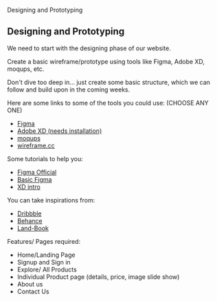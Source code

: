 Designing and Prototyping

## Designing and Prototyping

We need to start with the designing phase of our website. 

Create a basic wireframe/prototype using tools like Figma, Adobe XD, moqups, etc.

Don't dive too deep in... just create some basic structure, which we can follow and build upon in the coming weeks.

Here are some links to some of the tools you could use:
(CHOOSE ANY ONE)
- [Figma](https://www.figma.com)
- [Adobe XD (needs installation)](https://www.adobe.com/in/products/xd.html)
- [moqups](https://moqups.com/)
- [wireframe.cc](https://wireframe.cc/)

Some tutorials to help you:
- [Figma Official](https://www.figma.com/resources/learn-design/)
- [Basic Figma](https://www.youtube.com/watch?v=jk1T0CdLxwU)
- [XD intro](https://www.youtube.com/watch?v=UIno2VAB5ss)

You can take inspirations from:
- [Dribbble](https://dribbble.com/)
- [Behance](https://www.behance.net/)
- [Land-Book](https://land-book.com/)

Features/ Pages required:
- Home/Landing Page
- Signup and Sign in
- Explore/ All Products
- Individual Product page (details, price, image slide show)
- About us
- Contact Us


